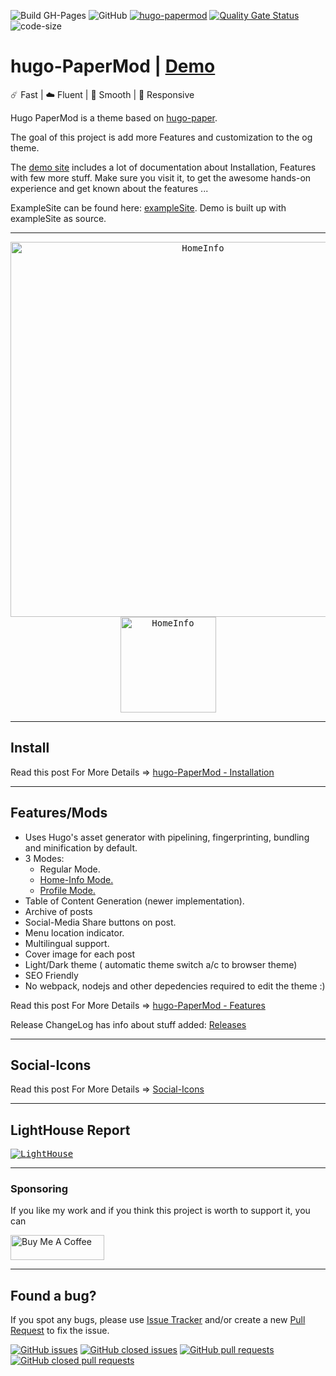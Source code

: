 ![Build GH-Pages](https://github.com/adityatelange/hugo-PaperMod/workflows/Build%20GH-Pages/badge.svg)
![GitHub](https://img.shields.io/github/license/adityatelange/hugo-PaperMod)
[![hugo-papermod](https://img.shields.io/badge/Hugo--Themes-@PaperMod-blue)](https://themes.gohugo.io/hugo-papermod/)
[![Quality Gate Status](https://sonarcloud.io/api/project_badges/measure?project=adityatelange_hugo-PaperMod&metric=alert_status)](https://sonarcloud.io/dashboard?id=adityatelange_hugo-PaperMod)
![code-size](https://img.shields.io/github/languages/code-size/adityatelange/hugo-PaperMod)

# hugo-PaperMod | [Demo](https://adityatelange.github.io/hugo-PaperMod/)

☄️ Fast | ☁️ Fluent | 🌙 Smooth | 📱 Responsive

Hugo PaperMod is a theme based on [hugo-paper](https://github.com/nanxiaobei/hugo-paper).

The goal of this project is add more Features and customization to the og theme.

The [demo site](https://adityatelange.github.io/hugo-PaperMod/) includes a lot of documentation about Installation, Features with few more stuff. Make sure you visit it, to get the awesome hands-on experience and get known about the features ...

ExampleSite can be found here: [exampleSite](https://github.com/adityatelange/hugo-PaperMod/tree/exampleSite). Demo is built up with exampleSite as source.

---

<p align="center">
  <kbd><img width=600px src="https://i.ibb.co/GvspqCX/HomeInfo.png" alt="HomeInfo" /></kbd>
  <kbd><img width=153px src="https://i.ibb.co/LNgGcrt/mobileview.png" alt="HomeInfo" /></kbd>
</p>

---

## Install

Read this post For More Details => [hugo-PaperMod - Installation](https://adityatelange.github.io/hugo-PaperMod/posts/papermod/papermod-installation/)

---

## Features/Mods

- Uses Hugo's asset generator with pipelining, fingerprinting, bundling and minification by default.
- 3 Modes:
    - Regular Mode.
    - [Home-Info Mode.](https://adityatelange.github.io/hugo-PaperMod/posts/papermod/papermod-features/#home-info-mode)
    - [Profile Mode.](https://adityatelange.github.io/hugo-PaperMod/posts/papermod/papermod-features/#profile-mode)
- Table of Content Generation (newer implementation).
- Archive of posts
- Social-Media Share buttons on post.
- Menu location indicator.
- Multilingual support.
- Cover image for each post
- Light/Dark theme ( automatic theme switch a/c to browser theme)
- SEO Friendly
- No webpack, nodejs and other depedencies required to edit the theme :)

Read this post For More Details => [hugo-PaperMod - Features](https://adityatelange.github.io/hugo-PaperMod/posts/papermod/papermod-features/)

Release ChangeLog has info about stuff added: [Releases](https://github.com/adityatelange/hugo-PaperMod/releases)

---

## Social-Icons

Read this post For More Details => [Social-Icons](https://adityatelange.github.io/hugo-PaperMod/posts/papermod/papermod-icons/)

---

## LightHouse Report

<kbd><a href="https://lighthouse-dot-webdotdevsite.appspot.com//lh/html?url=https%3A%2F%2Fadityatelange.github.io%2Fhugo-PaperMod%2F"><img src="https://i.ibb.co/y6RwCzb/lighthouse.png" alt="LightHouse" /></a></kbd>

---

### Sponsoring

If you like my work and if you think this project is worth to support it, you can

<a href="https://www.buymeacoffee.com/adityatelange" target="_blank">
<img height=40 width=150 src="https://cdn.buymeacoffee.com/buttons/v2/arial-blue.png" alt="Buy Me A Coffee"/>
</a>

---

## Found a bug?

If you spot any bugs, please use [Issue Tracker](https://github.com/adityatelange/hugo-PaperMod/issues) and/or
create a new [Pull Request](https://github.com/adityatelange/hugo-PaperMod/pulls) to fix the issue.

[![GitHub issues](https://img.shields.io/github/issues-raw/adityatelange/hugo-papermod)](https://github.com/adityatelange/hugo-PaperMod/issues?q=is%3Aopen)
[![GitHub closed issues](https://img.shields.io/github/issues-closed-raw/adityatelange/hugo-PaperMod)](https://github.com/adityatelange/hugo-PaperMod/issues?q=is%3Aissue+is%3Aclosed)
[![GitHub pull requests](https://img.shields.io/github/issues-pr-raw/adityatelange/hugo-papermod)](https://github.com/adityatelange/hugo-PaperMod/pulls?q=is%3Aopen+is%3Apr)
[![GitHub closed pull requests](https://img.shields.io/github/issues-pr-closed-raw/adityatelange/hugo-papermod)](https://github.com/adityatelange/hugo-PaperMod/pulls?q=is%3Apr+is%3Aclosed)
